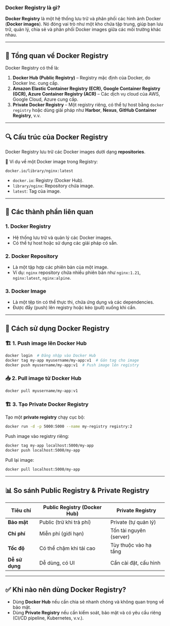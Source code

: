 ### Docker Registry là gì?  
**Docker Registry** là một hệ thống lưu trữ và phân phối các hình ảnh Docker (**Docker images**). Nó đóng vai trò như một kho chứa tập trung, giúp bạn lưu trữ, quản lý, chia sẻ và phân phối Docker images giữa các môi trường khác nhau.

---

## 📌 **Tổng quan về Docker Registry**
Docker Registry có thể là:
1. **Docker Hub (Public Registry)** – Registry mặc định của Docker, do Docker Inc. cung cấp.
2. **Amazon Elastic Container Registry (ECR), Google Container Registry (GCR), Azure Container Registry (ACR)** – Các dịch vụ cloud của AWS, Google Cloud, Azure cung cấp.
3. **Private Docker Registry** – Một registry riêng, có thể tự host bằng `docker registry` hoặc dùng giải pháp như **Harbor**, **Nexus**, **GitHub Container Registry**, v.v.

---

## 🔍 **Cấu trúc của Docker Registry**
Docker Registry lưu trữ các Docker images dưới dạng **repositories**.

📌 Ví dụ về một Docker image trong Registry:  
```
docker.io/library/nginx:latest
```
- `docker.io`: Registry (Docker Hub).
- `library/nginx`: Repository chứa image.
- `latest`: Tag của image.

---

## 🚀 **Các thành phần liên quan**
### 1. **Docker Registry**
- Hệ thống lưu trữ và quản lý các Docker images.
- Có thể tự host hoặc sử dụng các giải pháp có sẵn.

### 2. **Docker Repository**
- Là một tập hợp các phiên bản của một image.
- Ví dụ: `nginx` repository chứa nhiều phiên bản như `nginx:1.21`, `nginx:latest`, `nginx:alpine`.

### 3. **Docker Image**
- Là một tệp tin có thể thực thi, chứa ứng dụng và các dependencies.
- Được đẩy (push) lên registry hoặc kéo (pull) xuống khi cần.

---

## 🔧 **Cách sử dụng Docker Registry**
### 🏗 **1. Push image lên Docker Hub**
```sh
docker login  # Đăng nhập vào Docker Hub
docker tag my-app myusername/my-app:v1  # Gán tag cho image
docker push myusername/my-app:v1  # Push image lên registry
```

### 📥 **2. Pull image từ Docker Hub**
```sh
docker pull myusername/my-app:v1
```

### 🏗 **3. Tạo Private Docker Registry**
Tạo một **private registry** chạy cục bộ:
```sh
docker run -d -p 5000:5000 --name my-registry registry:2
```
Push image vào registry riêng:
```sh
docker tag my-app localhost:5000/my-app
docker push localhost:5000/my-app
```
Pull lại image:
```sh
docker pull localhost:5000/my-app
```

---

## 📊 **So sánh Public Registry & Private Registry**
| Tiêu chí           | Public Registry (Docker Hub) | Private Registry |
|-------------------|-----------------------------|-----------------|
| **Bảo mật**      | Public (trừ khi trả phí)    | Private (tự quản lý) |
| **Chi phí**      | Miễn phí (giới hạn)         | Tốn tài nguyên (server) |
| **Tốc độ**       | Có thể chậm khi tải cao     | Tùy thuộc vào hạ tầng |
| **Dễ sử dụng**   | Dễ dùng, có UI              | Cần cài đặt, cấu hình |

---

## ✅ **Khi nào nên dùng Docker Registry?**
- Dùng **Docker Hub** nếu cần chia sẻ nhanh chóng và không quan trọng về bảo mật.
- Dùng **Private Registry** nếu cần kiểm soát, bảo mật và có yêu cầu riêng (CI/CD pipeline, Kubernetes, v.v.).
